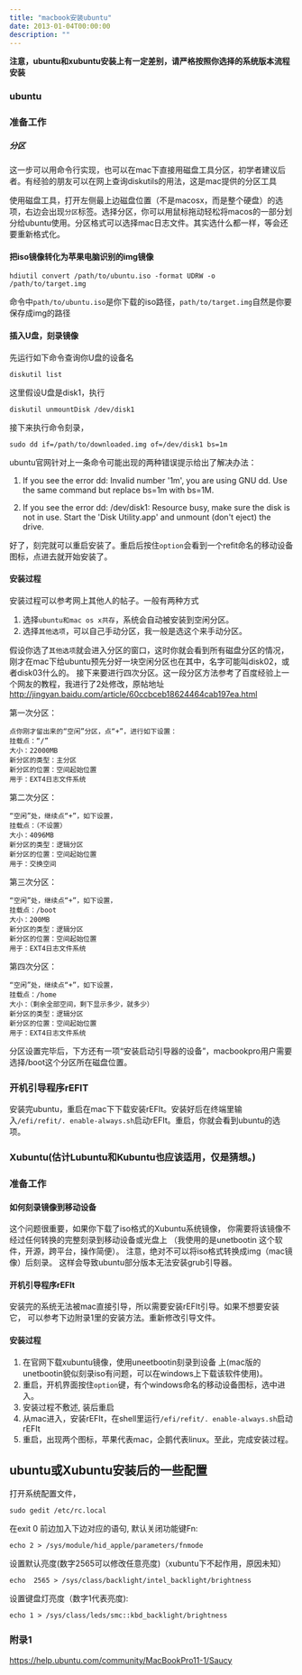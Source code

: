 ```yaml
---
title: "macbook安装ubuntu"
date: 2013-01-04T00:00:00
description: ""
---
```


__注意，ubuntu和xubuntu安装上有一定差别，请严格按照你选择的系统版本流程安装__

### ubuntu
### 准备工作
##### 分区
这一步可以用命令行实现，也可以在mac下直接用磁盘工具分区，初学者建议后者。有经验的朋友可以在网上查询diskutils的用法，这是mac提供的分区工具

使用磁盘工具，打开左侧最上边磁盘位置（不是macosx，而是整个硬盘）的选项，右边会出现`分区`标签。选择分区，你可以用鼠标拖动轻松将macos的一部分划分给ubuntu使用。分区格式可以选择mac日志文件。其实选什么都一样，等会还要重新格式化。

#### 把iso镜像转化为苹果电脑识别的img镜像

    hdiutil convert /path/to/ubuntu.iso -format UDRW -o /path/to/target.img

命令中`path/to/ubuntu.iso`是你下载的iso路径，`path/to/target.img`自然是你要保存成img的路径

#### 插入U盘，刻录镜像
先运行如下命令查询你U盘的设备名

    diskutil list

这里假设U盘是disk1，执行

    diskutil unmountDisk /dev/disk1

接下来执行命令刻录，

    sudo dd if=/path/to/downloaded.img of=/dev/disk1 bs=1m

ubuntu官网针对上一条命令可能出现的两种错误提示给出了解决办法：

1. If you see the error dd: Invalid number '1m', you are using GNU dd. Use the same command but replace bs=1m with bs=1M.

2. If you see the error dd: /dev/disk1: Resource busy, make sure the disk is not in use. Start the 'Disk Utility.app' and unmount (don't eject) the drive.

好了，刻完就可以重启安装了。重启后按住`option`会看到一个refit命名的移动设备图标，点进去就开始安装了。

#### 安装过程
安装过程可以参考网上其他人的帖子。一般有两种方式

1. 选择`ubuntu和mac os x共存`，系统会自动被安装到空闲分区。
2. 选择`其他选项`，可以自己手动分区，我一般是选这个来手动分区。

假设你选了`其他选项`就会进入分区的窗口，这时你就会看到所有磁盘分区的情况，刚才在mac下给ubuntu预先分好一块空闲分区也在其中，名字可能叫disk02，或者disk03什么的。
接下来要进行四次分区。这一段分区方法参考了百度经验上一个网友的教程，我进行了2处修改，原帖地址<http://jingyan.baidu.com/article/60ccbceb18624464cab197ea.html>

第一次分区：

    点你刚才留出来的“空闲”分区，点“+”，进行如下设置：
    挂载点：“/”
    大小：22000MB
    新分区的类型：主分区
    新分区的位置：空间起始位置
    用于：EXT4日志文件系统

第二次分区：

    “空闲”处，继续点“+”，如下设置，
    挂载点：（不设置）
    大小：4096MB
    新分区的类型：逻辑分区
    新分区的位置：空间起始位置
    用于：交换空间

第三次分区：

    “空闲”处，继续点“+”，如下设置，
    挂载点：/boot
    大小：200MB
    新分区的类型：逻辑分区
    新分区的位置：空间起始位置
    用于：EXT4日志文件系统

第四次分区：

    “空闲”处，继续点“+”，如下设置，
    挂载点：/home
    大小：（剩余全部空间，剩下显示多少，就多少）
    新分区的类型：逻辑分区
    新分区的位置：空间起始位置
    用于：EXT4日志文件系统

分区设置完毕后，下方还有一项“安装启动引导器的设备”，macbookpro用户需要选择/boot这个分区所在磁盘位置。

### 开机引导程序rEFIT
安装完ubuntu，重启在mac下下载安装rEFIt。安装好后在终端里输入`/efi/refit/. enable-always.sh`启动rEFIt。重启，你就会看到ubuntu的选项。



### Xubuntu(估计Lubuntu和Kubuntu也应该适用，仅是猜想。)
### 准备工作
#### 如何刻录镜像到移动设备
这个问题很重要，如果你下载了iso格式的Xubuntu系统镜像，
你需要将该镜像不经过任何转换的完整刻录到移动设备或光盘上
（我使用的是unetbootin 这个软件，开源，跨平台，操作简便）。
注意，绝对不可以将iso格式转换成img（mac镜像）后刻录。
这样会导致ubuntu部分版本无法安装grub引导器。

#### 开机引导程序rEFIt
安装完的系统无法被mac直接引导，所以需要安装rEFIt引导。如果不想要安装它，
可以参考下边附录1里的安装方法。重新修改引导文件。

#### 安装过程

1. 在官网下载xubuntu镜像，使用uneetbootin刻录到设备
 上(mac版的unetbootin貌似刻录iso有问题，可以在windows上下载该软件使用)。
2. 重启，开机界面按住`option`键，有个windows命名的移动设备图标，选中进入。
3. 安装过程不敷述, 装后重启
4. 从mac进入，安装rEFIt，在shell里运行`/efi/refit/. enable-always.sh`启动rEFIt
5. 重启，出现两个图标，苹果代表mac，企鹅代表linux。至此，完成安装过程。


## ubuntu或Xubuntu安装后的一些配置
打开系统配置文件，

    sudo gedit /etc/rc.local

在exit 0 前边加入下边对应的语句,
默认关闭功能键Fn:

    echo 2 > /sys/module/hid_apple/parameters/fnmode

设置默认亮度(数字2565可以修改任意亮度)（xubuntu下不起作用，原因未知）

    echo  2565 > /sys/class/backlight/intel_backlight/brightness

设置键盘灯亮度（数字1代表亮度):

    echo 1 > /sys/class/leds/smc::kbd_backlight/brightness

### 附录1
<https://help.ubuntu.com/community/MacBookPro11-1/Saucy>

